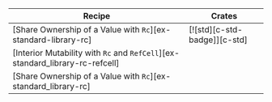 | Recipe | Crates |
|---|---|
| [Share Ownership of a Value with `Rc`][ex-standard-library-rc] | [![std][c-std-badge]][c-std] |
| [Interior Mutability with `Rc` and `RefCell`][ex-standard_library-rc-refcell] | | |
| [Share Ownership of a Value with `Rc`][ex-standard_library-rc] | | |
